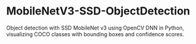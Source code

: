 # MobileNetV3-SSD-ObjectDetection
Object detection with SSD MobileNet v3 using OpenCV DNN in Python, visualizing COCO classes with bounding boxes and confidence scores.
